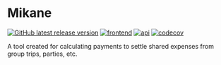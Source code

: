 # Mikane
[![GitHub latest release version](https://img.shields.io/github/v/release/pudding-tech/mikane.svg)](https://github.com/pudding-tech/mikane/releases/latest)
[![frontend](https://github.com/pudding-tech/mikane/actions/workflows/frontend.yml/badge.svg)](https://github.com/pudding-tech/mikane/actions/workflows/frontend.yml)
[![api](https://github.com/pudding-tech/mikane/actions/workflows/api.yml/badge.svg)](https://github.com/pudding-tech/mikane/actions/workflows/api.yml)
[![codecov](https://codecov.io/gh/pudding-tech/mikane/branch/develop/graph/badge.svg?token=1CWRGO5F19)](https://codecov.io/gh/pudding-tech/mikane)

A tool created for calculating payments to settle shared expenses from group trips, parties, etc.

